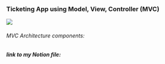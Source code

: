 ### **Ticketing App using Model, View, Controller (MVC)**

![](/Users/mackbookair/Desktop/0100.png)

###### MVC Architecture components:

#### _link to my Notion file:_

